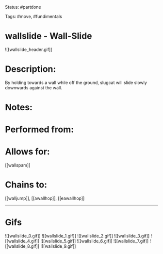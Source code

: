 Status: #partdone

Tags: #move, #fundimentals

# wallslide - Wall-Slide
![[wallslide_header.gif]]
# Description:
By holding towards a wall while off the ground, slugcat will slide slowly downwards against the wall.

# Notes:


# Performed from:


# Allows for:
[[wallspam]]

# Chains to:
[[walljump]], [[awallhop]], [[eawallhop]]

___
# Gifs
![[wallslide_0.gif]]
![[wallslide_1.gif]]
![[wallslide_2.gif]]
![[wallslide_3.gif]]
![[wallslide_4.gif]]
![[wallslide_5.gif]]
![[wallslide_6.gif]]
![[wallslide_7.gif]]
![[wallslide_8.gif]]
![[wallslide_9.gif]]